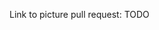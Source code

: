 <!--
Thank you for your contribution!

If you are adding support for a new device, please also submit a picture for the documentation.
Tutorial: https://www.zigbee2mqtt.io/advanced/support-new-devices/01_support_new_devices.html#_5-add-device-picture-to-zigbee2mqtt-io-documentation
The line below can be removed if you are NOT adding support for a new device.
-->
Link to picture pull request: TODO
